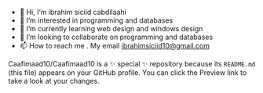 - 👋 Hi, I’m ibrahim siciid cabdilaahi
- 👀 I’m interested in programming and databases
- 🌱 I’m currently learning web design and windows design
- 💞️ I’m looking to collaborate on programming and databases
- 📫 How to reach me . My email ibrahimsiciid10@gmail.com 


Caafimaad10/Caafimaad10 is a ✨ special ✨ repository because its `README.md` (this file) appears on your GitHub profile.
You can click the Preview link to take a look at your changes.

